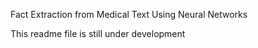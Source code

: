 Fact Extraction from Medical Text Using Neural Networks

This readme file is still under development
